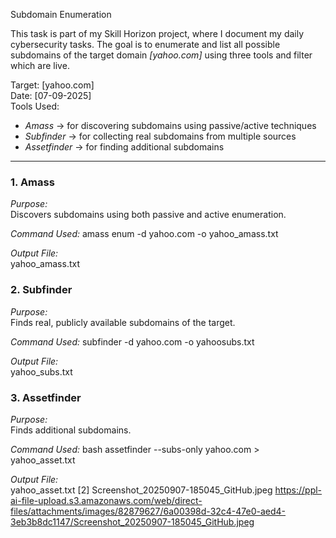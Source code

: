 Subdomain Enumeration

This task is part of my Skill Horizon project, where I document my daily cybersecurity tasks. The goal is to enumerate and list all possible subdomains of the target domain *[yahoo.com]* using three tools and filter which are live.

Target: [yahoo.com]  
Date: [07-09-2025]  
Tools Used:
- *Amass* → for discovering subdomains using passive/active techniques
- *Subfinder* → for collecting real subdomains from multiple sources
- *Assetfinder* → for finding additional subdomains

***

### 1. Amass

*Purpose:*  
Discovers subdomains using both passive and active enumeration.

*Command Used:*
amass enum -d yahoo.com -o yahoo_amass.txt


*Output File:*  
yahoo_amass.txt

### 2. Subfinder

*Purpose:*  
Finds real, publicly available subdomains of the target.

*Command Used:*
subfinder -d yahoo.com -o yahoosubs.txt


*Output File:*  
yahoo_subs.txt

### 3. Assetfinder

*Purpose:*  
Finds additional subdomains.

*Command Used:*
bash
assetfinder --subs-only yahoo.com > yahoo_asset.txt


*Output File:*  
yahoo_asset.txt
[2] Screenshot_20250907-185045_GitHub.jpeg https://ppl-ai-file-upload.s3.amazonaws.com/web/direct-files/attachments/images/82879627/6a00398d-32c4-47e0-aed4-3eb3b8dc1147/Screenshot_20250907-185045_GitHub.jpeg
